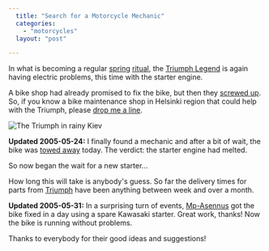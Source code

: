 ```yaml
---
  title: "Search for a Motorcycle Mechanic"
  categories: 
    - "motorcycles"
  layout: "post"

---
```

In what is becoming a regular [spring][1] [ritual][2], the [Triumph Legend][3] is again having electric problems, this time with the starter engine.

A bike shop had already promised to fix the bike, but then they [screwed up][4]. So, if you know a bike maintenance shop in Helsinki region that could help with the Triumph, please [drop me a line][5].

![The Triumph in rainy Kiev](http://bergie.iki.fi/midcom-serveattachmentguid-1e263b5ee043acb1e81f199cc3120d2b/Triumph_Legend_in_Kiev.jpg)

__Updated 2005-05-24:__ I finally found a mechanic and after a bit of
wait, the bike was [towed away][6] today. The verdict: the starter engine had melted.

So now began the wait for a new starter... 

How long this will take is anybody's guess. So far the delivery times for parts from [Triumph][7] have been anything between week and over a month.

__Updated 2005-05-31:__ In a surprising turn of events, [Mp-Asennus][8] got the bike fixed in a day using a spare Kawasaki starter. Great work, thanks! Now the bike is running without problems.

Thanks to everybody for their good ideas and suggestions!

[1]: http://www.routamc.org/updates/legend-ignition.html
[2]: http://www.routamc.org/updates/2004-06-16-000.html
[3]: http://www.routamc.org/bikes/triumph-legend.html
[4]: http://www.routamc.org/updates/no-palvelu-in-mp-palvelu.html
[5]: #comments
[6]: http://bergie.iki.fi/midcom-permalink-d10c766fa4e70cd4d9f96b87bb9b14e3
[7]: http://www.triumph.co.uk/
[8]: http://www.mp-asennus.com/